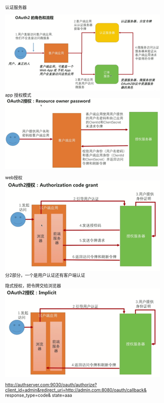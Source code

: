 
认证服务器

![](medie/3.PNG)
 app 授权模式
![](medie/9.PNG)

web授权
![](medie/10.PNG)
分2部分，一个是用户认证还有客户端认证

隐式授权，把令牌交给浏览器
![](medie/11.PNG)

http://authserver.com:9030/oauth/authorize?client_id=admin&redirect_uri=http://admin.com:8080/oauth/callback&
response_type=code&
state=aaa




